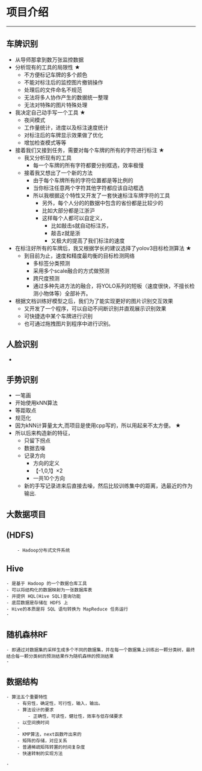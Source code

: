 # 项目介绍
---------------

## 车牌识别
- 从导师那拿到数万张监控数据
- 分析现有的工具的局限性 ★
	- 不方便标记车牌的多个颜色
	- 不能对标注后的监控图片撤销操作
	- 处理后的文件命名不规范
	- 无法将多人协作产生的数据统一整理
	- 无法对特殊的图片特殊处理
- 我决定自己动手写一个工具 ★
	- 夜间模式
	- 工作量统计，进度以及标注速度统计
	- 对标注后的车牌显示效果做了优化
	- 增加检查模式等等
- 接着我们又接到任务，需要对每个车牌的所有的字符进行标注 ★
	- 我又分析现有的工具
		- 每一个车牌的所有字符都要分别框选，效率极慢
	- 接着我又想出了一个新的方法
		- 由于每个车牌所有的字符位置都是等比例的
		- 当你标注任意两个字符其他字符都应该自动框选
		- 所以我根据这个特性又开发了一套快速标注车牌字符的工具
			- 另外，每个人分的的数据中包含的省份都是比较少的
			- 比如大部分都是江浙沪
			- 这样每个人都可以自定义，
				- 比如敲击s就自动标注苏， 
				- 敲击z就是浙
				- 又极大的提高了我们标注的速度
- 在标注好所有的车牌后，我又根据学长的建议选择了yolov3目标检测算法 ★
	- 到目前为止，速度和精度最均衡的目标检测网络
		- 多标签分类预测
		- 采用多个scale融合的方式做预测
		- 跨尺度预测
		- 通过多种先进方法的融合，将YOLO系列的短板（速度很快，不擅长检测小物体等）全部补齐。
- 根据文档训练好模型之后，我们为了能实现更好的图片识别交互效果
	- 又开发了一个程序，可以自动不间断识别并直观展示识别效果
	- 可快捷选中某个车牌进行识别
	- 也可通过拖拽图片到程序中进行识别。
	
## 人脸识别

- 

## 手势识别
- 一笔画
- 开始使用kNN算法
- 等距取点
- 规范化
- 因为kNN计算量太大,而项目是使用cpp写的，所以用起来不太方便。 ★
- 所以后来构造新的特征，
	- 只留下拐点
	- 数据去噪
	- 记录方向
		- 方向的定义
		- 【-1,0,1】×2
		- 一共10个方向
	- 新的手写记录进来后直接去噪，然后比较训练集中的距离，选最近的作为输出.


## 大数据项目

## (HDFS)
		- Hadoop分布式文件系统

## Hive
	- 是基于 Hadoop 的一个数据仓库工具
	- 可以将结构化的数据映射为一张数据库表
	- 并提供 HQL(Hive SQL)查询功能
	- 底层数据是存储在 HDFS 上
	- Hive的本质是将 SQL 语句转换为 MapReduce 任务运行
	- 
## 随机森林RF
	- 即通过对数据集的采样生成多个不同的数据集，并在每一个数据集上训练出一颗分类树，最终结合每一颗分类树的预测结果作为随机森林的预测结果
	- 

## 数据结构
	- 算法五个重要特性
		- 有穷性，确定性，可行性，输入，输出。
		- 算法设计的要求
			- 正确性，可读性，健壮性，效率与低存储要求
		- 以空间换时间
		- 
		- KMP算法，next函数咋出来的
		- 矩阵的存储，对应关系
		- 普通稀疏矩阵转置的时间复杂度
		- 快速转制的实现方法

	- 
